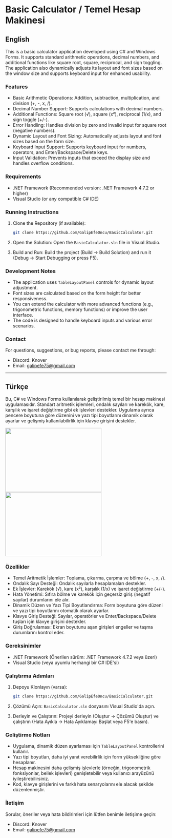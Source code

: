 # Basic Calculator / Temel Hesap Makinesi

## English

This is a basic calculator application developed using C# and Windows Forms. It supports standard arithmetic operations, decimal numbers, and additional functions like square root, square, reciprocal, and sign toggling. The application also dynamically adjusts its layout and font sizes based on the window size and supports keyboard input for enhanced usability.

### Features

*   Basic Arithmetic Operations: Addition, subtraction, multiplication, and division (+, -, x, /).
*   Decimal Number Support: Supports calculations with decimal numbers.
*   Additional Functions: Square root (√), square (x²), reciprocal (1/x), and sign toggle (+/-).
*   Error Handling: Handles division by zero and invalid input for square root (negative numbers).
*   Dynamic Layout and Font Sizing: Automatically adjusts layout and font sizes based on the form size.
*   Keyboard Input Support: Supports keyboard input for numbers, operators, and Enter/Backspace/Delete keys.
* Input Validation: Prevents inputs that exceed the display size and handles overflow conditions.

### Requirements

*   .NET Framework (Recommended version: .NET Framework 4.7.2 or higher)
*   Visual Studio (or any compatible C# IDE)

### Running Instructions

1.  Clone the Repository (if available):
    ```bash
    git clone https://github.com/GalipEfeOncu/BasicCalculator.git
    ```

2.  Open the Solution:
    Open the `BasicCalculator.sln` file in Visual Studio.

3.  Build and Run:
    Build the project (Build -> Build Solution) and run it (Debug -> Start Debugging or press F5).

### Development Notes

*   The application uses `TableLayoutPanel` controls for dynamic layout adjustment.
*   Font sizes are calculated based on the form height for better responsiveness.
*   You can extend the calculator with more advanced functions (e.g., trigonometric functions, memory functions) or improve the user interface.
*   The code is designed to handle keyboard inputs and various error scenarios.

### Contact

For questions, suggestions, or bug reports, please contact me through:

*   Discord: Knover 
*   Email: galipefe75@gmail.com

---

## Türkçe

Bu, C# ve Windows Forms kullanılarak geliştirilmiş temel bir hesap makinesi uygulamasıdır. Standart aritmetik işlemleri, ondalık sayıları ve karekök, kare, karşılık ve işaret değiştirme gibi ek işlevleri destekler. Uygulama ayrıca pencere boyutuna göre düzenini ve yazı tipi boyutlarını dinamik olarak ayarlar ve gelişmiş kullanılabilirlik için klavye girişini destekler.

<img src="https://github.com/user-attachments/assets/0779bbc3-47ec-46c6-bfe9-a6b4c12d1e3d" width="300" height="200">
<img src="https://github.com/user-attachments/assets/3b9dd1bb-61a9-4fe9-93ef-8a94b5582101" width="300" height="200">

### Özellikler

*   Temel Aritmetik İşlemler: Toplama, çıkarma, çarpma ve bölme (+, -, x, /).
*   Ondalık Sayı Desteği: Ondalık sayılarla hesaplamaları destekler.
*   Ek İşlevler: Karekök (√), kare (x²), karşılık (1/x) ve işaret değiştirme (+/-).
*   Hata Yönetimi: Sıfıra bölme ve karekök için geçersiz giriş (negatif sayılar) durumlarını ele alır.
*   Dinamik Düzen ve Yazı Tipi Boyutlandırma: Form boyutuna göre düzeni ve yazı tipi boyutlarını otomatik olarak ayarlar.
*   Klavye Giriş Desteği: Sayılar, operatörler ve Enter/Backspace/Delete tuşları için klavye girişini destekler.
* Giriş Doğrulaması: Ekran boyutunu aşan girişleri engeller ve taşma durumlarını kontrol eder.

### Gereksinimler

*   .NET Framework (Önerilen sürüm: .NET Framework 4.7.2 veya üzeri)
*   Visual Studio (veya uyumlu herhangi bir C# IDE'si)

### Çalıştırma Adımları

1.  Depoyu Klonlayın (varsa):
    ```bash
    git clone https://github.com/GalipEfeOncu/BasicCalculator.git
    ```

2.  Çözümü Açın:
    `BasicCalculator.sln` dosyasını Visual Studio'da açın.

3.  Derleyin ve Çalıştırın:
    Projeyi derleyin (Oluştur -> Çözümü Oluştur) ve çalıştırın (Hata Ayıkla -> Hata Ayıklamayı Başlat veya F5'e basın).

### Geliştirme Notları

*   Uygulama, dinamik düzen ayarlaması için `TableLayoutPanel` kontrollerini kullanır.
*   Yazı tipi boyutları, daha iyi yanıt verebilirlik için form yüksekliğine göre hesaplanır.
*   Hesap makinesini daha gelişmiş işlevlerle (örneğin, trigonometrik fonksiyonlar, bellek işlevleri) genişletebilir veya kullanıcı arayüzünü iyileştirebilirsiniz.
*   Kod, klavye girişlerini ve farklı hata senaryolarını ele alacak şekilde düzenlenmiştir.

### İletişim

Sorular, öneriler veya hata bildirimleri için lütfen benimle iletişime geçin:

*   Discord: Knover 
*   Email: galipefe75@gmail.com
